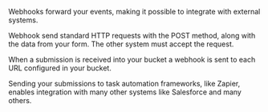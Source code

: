 Webhooks forward your events, making it possible to integrate with external systems.

Webhook send standard HTTP requests with the POST method, along with the data from your form. The other system must accept the request.

When a submission is received into your bucket a webhook is sent to each URL configured in your bucket.

Sending your submissions to task automation frameworks, like Zapier, enables integration with many other systems like Salesforce and many others.
